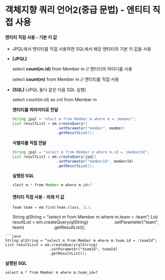 # 객체지향 쿼리 언어2(중급 문법) - 엔티티 직접 사용

#### 엔티티 직접 사용 - 기본 키 값

- JPQL에서 엔티티를 직접 사용하면 SQL에서 해당 엔티티의 기본 키 값을 사용

- **[JPQL]**
  
  select **count(m.id)** from Member m // 엔티티의 아이디를 사용
  
  select **count(m)** from Member m // 엔티티를 직접 사용

- **[SQL]** (JPQL 둘다 같은 다음 SQL 실행)
  
  select count(m.id) as cnt from Member m
  
  **엔티티를 파라미터로 전달**
  
  ```java
  String jpql = "elect m from Member m where m = :member";
  List resultList = em.createQuery()
                      .setParameter("member", member) 
                      .getResultList();
  ```
  
  **식별자를 직접 전달**
  
  ```java
  String jpql = "select m from Member m where m.id = :memberId"; 
  List resultList = em.createQuery(jpql)
                      .setParameter("memberId", memberId) 
                      .getResultList();
  ```
  
  **실행된 SQL**
  
  ```java
  slect m.* from Member m where m.id=?
  ```
  
  #### 엔티티 직접 사용 - 외래 키 값
  
  ```java
  Team team = em.find(Team.class, 1L);
  ```

  String qlString = “select m from Member m where m.team = :team”; 
  List resultList = em.createQuery(qlString)
                      .setParameter("team", team)   
                      .getResultList();

```
```java
String qlString = “select m from Member m where m.team.id = :teamId”; 
List resultList = em.createQuery(qlString)
                    .setParameter("teamId", teamId) 
                    .getResultList();
```

  **실행된 SQL**

  `select m.* from Member m where m.team_id=?`
